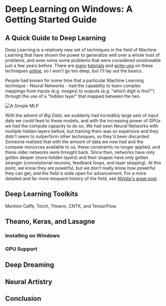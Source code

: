 # Deep Learning on Windows: A Getting Started Guide

## A Quick Guide to Deep Learning

Deep Learning is a relatively new set of techniques in the field of Machine Learning that have shown the power to generalize well over a whole host of problems, and even solve some problems that were considered unsolveable just a few years before. There are [many](http://deeplearning.net/tutorial/) [tutorials](http://deeplearning.stanford.edu/tutorial/) and [write-ups](https://www.quora.com/What-is-deep-learning) on these techniques [online](https://www.microsoft.com/en-us/research/publication/deep-learning-methods-and-applications/), so I won't go too deep, but I'll lay out the basics.

People had known for some time that a particular Machine Learning technique - Neural Networks - had the capability to learn complex mappings from inputs (e.g. images) to outputs (e.g. "which digit is this?") through the use of a "hidden layer" that mapped between the two.

![A Simple MLP](http://faculty.ksu.edu.sa/zitouni/Pictures%20Library/MultiLayer%20Perceptron.gif)

With the advent of _Big Data_, we suddenly had incredibly large sets of input data we could feed to these models, and with the increasing power of GPUs we had the compute capacity to do so. We had seen Neural Networks with multiple hidden layers before, but training them was so expensive and they didn't seem to outperform other techniques, so they'd been discarded. Someone realized that with the amount of data we now had and the compute resources available to us, these constraints no longer applied, and these older networks were brought back. Since then, networks have only gotten deeper (more hidden layers) and their shapes have only gotten stranger (convolutional neurons, feedback loops, and layer skipping). At this point, we know they are powerful, but we don't really know how powerful they can get, and the field is wide open for advancement. For a more detailed and far more eloquent history of the field, see [NVidia's great post](https://devblogs.nvidia.com/parallelforall/deep-learning-nutshell-history-training/).

## Deep Learning Toolkits

Mention Caffe, Torch, Theano, CNTK, and TensorFlow.

## Theano, Keras, and Lasagne

### Installing on Windows

### GPU Support

## Deep Dreaming

## Neural Artistry

## Conclusion